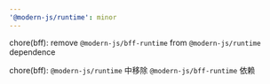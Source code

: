 ```yaml
---
'@modern-js/runtime': minor
---
```


chore(bff): remove `@modern-js/bff-runtime` from `@modern-js/runtime` dependence

chore(bff): `@modern-js/runtime` 中移除 `@modern-js/bff-runtime` 依赖
